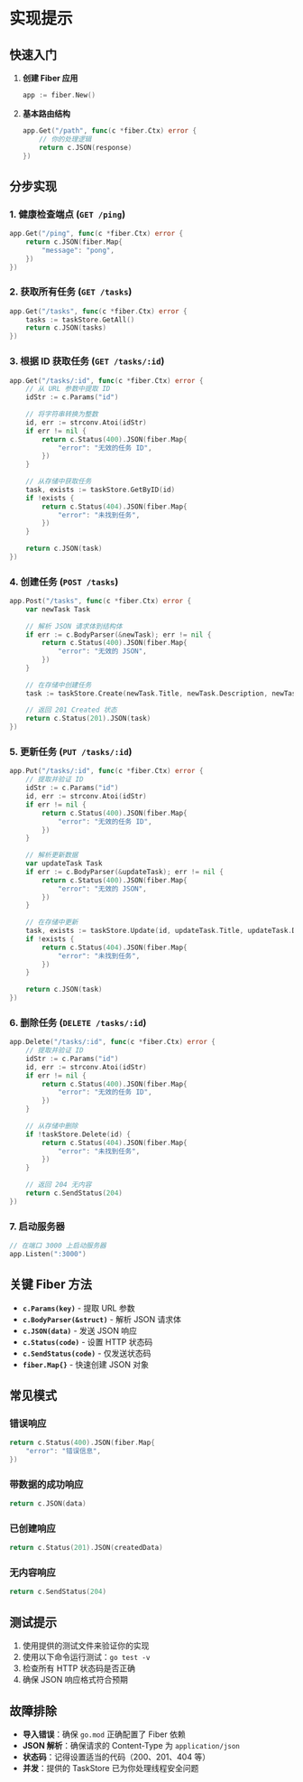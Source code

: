 # 实现提示

## 快速入门

1. **创建 Fiber 应用**
   ```go
   app := fiber.New()
   ```

2. **基本路由结构**
   ```go
   app.Get("/path", func(c *fiber.Ctx) error {
       // 你的处理逻辑
       return c.JSON(response)
   })
   ```

## 分步实现

### 1. 健康检查端点 (`GET /ping`)
```go
app.Get("/ping", func(c *fiber.Ctx) error {
    return c.JSON(fiber.Map{
        "message": "pong",
    })
})
```

### 2. 获取所有任务 (`GET /tasks`)
```go
app.Get("/tasks", func(c *fiber.Ctx) error {
    tasks := taskStore.GetAll()
    return c.JSON(tasks)
})
```

### 3. 根据 ID 获取任务 (`GET /tasks/:id`)
```go
app.Get("/tasks/:id", func(c *fiber.Ctx) error {
    // 从 URL 参数中提取 ID
    idStr := c.Params("id")
    
    // 将字符串转换为整数
    id, err := strconv.Atoi(idStr)
    if err != nil {
        return c.Status(400).JSON(fiber.Map{
            "error": "无效的任务 ID",
        })
    }
    
    // 从存储中获取任务
    task, exists := taskStore.GetByID(id)
    if !exists {
        return c.Status(404).JSON(fiber.Map{
            "error": "未找到任务",
        })
    }
    
    return c.JSON(task)
})
```

### 4. 创建任务 (`POST /tasks`)
```go
app.Post("/tasks", func(c *fiber.Ctx) error {
    var newTask Task
    
    // 解析 JSON 请求体到结构体
    if err := c.BodyParser(&newTask); err != nil {
        return c.Status(400).JSON(fiber.Map{
            "error": "无效的 JSON",
        })
    }
    
    // 在存储中创建任务
    task := taskStore.Create(newTask.Title, newTask.Description, newTask.Completed)
    
    // 返回 201 Created 状态
    return c.Status(201).JSON(task)
})
```

### 5. 更新任务 (`PUT /tasks/:id`)
```go
app.Put("/tasks/:id", func(c *fiber.Ctx) error {
    // 提取并验证 ID
    idStr := c.Params("id")
    id, err := strconv.Atoi(idStr)
    if err != nil {
        return c.Status(400).JSON(fiber.Map{
            "error": "无效的任务 ID",
        })
    }
    
    // 解析更新数据
    var updateTask Task
    if err := c.BodyParser(&updateTask); err != nil {
        return c.Status(400).JSON(fiber.Map{
            "error": "无效的 JSON",
        })
    }
    
    // 在存储中更新
    task, exists := taskStore.Update(id, updateTask.Title, updateTask.Description, updateTask.Completed)
    if !exists {
        return c.Status(404).JSON(fiber.Map{
            "error": "未找到任务",
        })
    }
    
    return c.JSON(task)
})
```

### 6. 删除任务 (`DELETE /tasks/:id`)
```go
app.Delete("/tasks/:id", func(c *fiber.Ctx) error {
    // 提取并验证 ID
    idStr := c.Params("id")
    id, err := strconv.Atoi(idStr)
    if err != nil {
        return c.Status(400).JSON(fiber.Map{
            "error": "无效的任务 ID",
        })
    }
    
    // 从存储中删除
    if !taskStore.Delete(id) {
        return c.Status(404).JSON(fiber.Map{
            "error": "未找到任务",
        })
    }
    
    // 返回 204 无内容
    return c.SendStatus(204)
})
```

### 7. 启动服务器
```go
// 在端口 3000 上启动服务器
app.Listen(":3000")
```

## 关键 Fiber 方法

- **`c.Params(key)`** - 提取 URL 参数
- **`c.BodyParser(&struct)`** - 解析 JSON 请求体
- **`c.JSON(data)`** - 发送 JSON 响应
- **`c.Status(code)`** - 设置 HTTP 状态码
- **`c.SendStatus(code)`** - 仅发送状态码
- **`fiber.Map{}`** - 快速创建 JSON 对象

## 常见模式

### 错误响应
```go
return c.Status(400).JSON(fiber.Map{
    "error": "错误信息",
})
```

### 带数据的成功响应
```go
return c.JSON(data)
```

### 已创建响应
```go
return c.Status(201).JSON(createdData)
```

### 无内容响应
```go
return c.SendStatus(204)
```

## 测试提示

1. 使用提供的测试文件来验证你的实现
2. 使用以下命令运行测试：`go test -v`
3. 检查所有 HTTP 状态码是否正确
4. 确保 JSON 响应格式符合预期

## 故障排除

- **导入错误**：确保 `go.mod` 正确配置了 Fiber 依赖
- **JSON 解析**：确保请求的 Content-Type 为 `application/json`
- **状态码**：记得设置适当的代码（200、201、404 等）
- **并发**：提供的 TaskStore 已为你处理线程安全问题